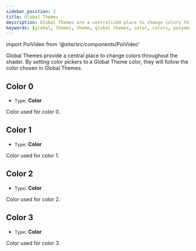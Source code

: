 ```yaml
---
sidebar_position: 2
title: Global Themes
description: Global Themes are a centralized place to change colors throughout the shader.
keywords: [global, themes, theme, global themes, color, colors, poiyomi, shader]
---
```

import PoiVideo from '@site/src/components/PoiVideo'

Global Themes provide a central place to change colors throughout the shader. By setting color pickers to a Global Theme color, they will follow the color chosen in Global Themes.

## Color 0

- `Type`: **Color**

Color used for color 0.

## Color 1

- `Type`: **Color**

Color used for color 1.

## Color 2

- `Type`: **Color**

Color used for color 2.

## Color 3

- `Type`: **Color**

Color used for color 3.
